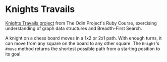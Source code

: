 # Knights Travails

[Knights Travails project](https://www.theodinproject.com/lessons/ruby-knights-travails) from The Odin Project's Ruby Course, exercising understanding of graph data structures and Breadth-First Search.

A knight on a chess board moves in a 1x2 or 2x1 path. With enough turns, it can move from any square on the board to any other square. The `Knight`'s `#move` method returns the shortest possible path from a starting position to its goal.